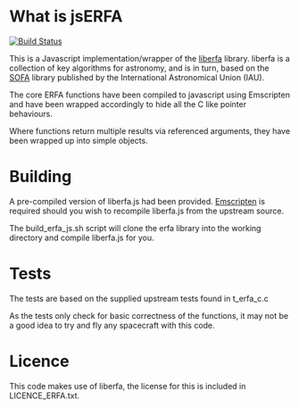 What is jsERFA
==============
[![Build Status](https://travis-ci.org/yakmoose/js-erfa.svg?branch=master)](https://travis-ci.org/yakmoose/js-erfa)


This is a Javascript implementation/wrapper of the [liberfa](https://github.com/liberfa/erfa) library. liberfa is a collection of key algorithms for astronomy, and is in turn, based on the [SOFA](http://www.iausofa.org/) library published by the International Astronomical Union (IAU). 

The core ERFA functions have been compiled to javascript using Emscripten and have been wrapped accordingly to hide all the C like pointer behaviours. 

Where functions return multiple results via referenced arguments, they have been wrapped up into simple objects. 


Building
========
A pre-compiled version of liberfa.js had been provided. [Emscripten](http://emscripten.org) is required should you wish to recompile liberfa.js from the upstream source. 

The build_erfa_js.sh script will clone the erfa library into the working directory and compile liberfa.js for you. 

Tests
=====
The tests are based on the supplied upstream tests found in t_erfa_c.c

As the tests only check for basic correctness of the functions, it may not be a good idea to try and fly any spacecraft with this code. 

Licence
=======
This code makes use of liberfa, the license for this is included in LICENCE_ERFA.txt.